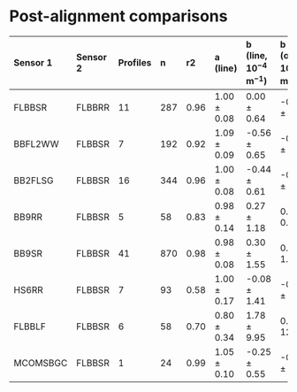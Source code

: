 # Post-alignment comparisons  
| Sensor 1 | Sensor 2 | Profiles | n | r2 | a (line) | b (line, $10^{-4}$ m$^{-1}$) | b (offset, $10^{-4}$ m$^{-1}$) |  
|:---------|:---------|:---------|:--|:---|:--|:--|:--|  
| FLBBSR | FLBBRR | 11 | 287 | 0.96 | 1.00 &pm; 0.08 | 0.00 &pm; 0.64 | -0.00 &pm; 0.64 |  
| BBFL2WW | FLBBSR | 7 | 192 | 0.92 | 1.09 &pm; 0.09 | -0.56 &pm; 0.65 | -0.17 &pm; 0.62 |  
| BB2FLSG | FLBBSR | 16 | 344 | 0.96 | 1.00 &pm; 0.08 | -0.44 &pm; 0.61 | -0.43 &pm; 0.60 |  
| BB9RR | FLBBSR | 5 | 58 | 0.83 | 0.98 &pm; 0.14 | 0.27 &pm; 1.18 | 0.08 &pm; 0.66 |  
| BB9SR | FLBBSR | 41 | 870 | 0.98 | 0.98 &pm; 0.08 | 0.30 &pm; 1.55 | 0.24 &pm; 1.58 |  
| HS6RR | FLBBSR | 7 | 93 | 0.58 | 1.00 &pm; 0.17 | -0.08 &pm; 1.41 | -0.12 &pm; 0.94 |  
| FLBBLF | FLBBSR | 6 | 58 | 0.70 | 0.80 &pm; 0.34 | 1.78 &pm; 9.95 | 0.38 &pm; 12.39 |  
| MCOMSBGC | FLBBSR | 1 | 24 | 0.99 | 1.05 &pm; 0.10 | -0.25 &pm; 0.55 | -0.07 &pm; 0.52 |  
